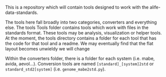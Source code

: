 
This is a repository which will contain tools designed to work with the
alife-data-standards.

The tools here fall broadly into two categories, converters and everything else.
The tools Tools folder contains tools which work with files in the standards
format. These tools may be analysis, visualization or helper tools. At the moment,
the tools directory contains a folder for each tool that has the code for that tool
and a readme. We may eventually find that the flat layout becomes unwieldy
 we will change 

Within the converters folder, there is a folder for each system
(i.e. mabe, avida, aevol...). Conversion tools are named 
`[standard]_[system]2std` or `standard_std2[system]` (i.e. `genome_mabe2std.py`).
